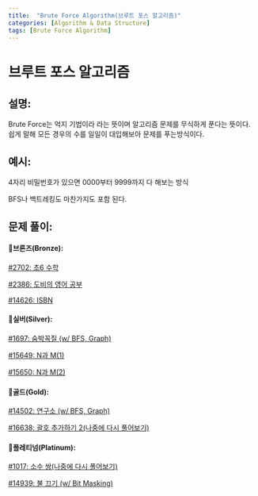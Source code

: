 ```yaml
---
title:  "Brute Force Algorithm(브루트 포스 알고리즘)"
categories: [Algorithm & Data Structure]
tags: [Brute Force Algorithm]
---
```

# 브루트 포스 알고리즘

## 설명:

Brute Force는 억지 기법이라 라는 뜻이며 알고리즘 문제를 무식하게 푼다는 뜻이다. 쉽게 말해  모든 경우의 수를 일일이 대입해보아 문제를 푸는방식이다. 

## 예시:

4자리 비밀번호가 있으면 0000부터 9999까지 다 해보는 방식

BFS나 백트레킹도 마찬가지도 포함 된다.

## 문제 풀이:

#### 🥉브론즈(Bronze):

[#2702: 초6 수학](/algorithm%20&%20data%20structure/2702-%EC%B4%886-%EC%88%98%ED%95%99/)

[#2386: 도비의 영어 공부](/algorithm%20&%20data%20structure/2386-%EB%8F%84%EB%B9%84%EC%9D%98-%EC%98%81%EC%96%B4-%EA%B3%B5%EB%B6%80/)

[#14626: ISBN](Brute%20Force%20Algorithm%20a31ed844bacf47e09995ba52074a2c03/#14626%20ISBN%20e0d9e39c6074415c95896a8668d62a14.md)

#### 🥈실버(Silver):

[#1697: 숨박꼭질 (w/ BFS, Graph)](/algorithm%20&%20data%20structure/1697-숨박꼭질/)

[#15649: N과 M(1)](/algorithm%20&%20data%20structure/15649-N과-M(1)/)

[#15650: N과 M(2)](/algorithm%20&%20data%20structure/15649-N과-M(1)/)

#### 🥇골드(Gold):

[#14502: 연구소 (w/ BFS, Graph)](/algorithm%20&%20data%20structure/14502-연구소/)

[#16638: 괄호 추가하기 2(나중에 다시 풀어보기)](/algorithm%20&%20data%20structure/16638-괄호-추가하기-2/)

#### 👑플레티넘(Platinum):

[#1017: 소수 쌍(나중에 다시 풀어보기)](/algorithm%20&%20data%20structure/1017-소수-쌍/)

[#14939: 불 끄기 (w/ Bit Masking)](/algorithm%20&%20data%20structure/14939-불-끄기/)

